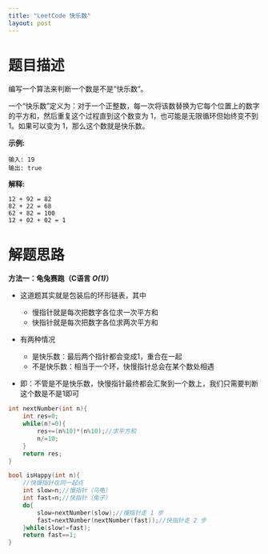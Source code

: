 ```yaml
---
title: "LeetCode 快乐数"
layout: post
---
```


# 题目描述

编写一个算法来判断一个数是不是“快乐数”。

一个“快乐数”定义为：对于一个正整数，每一次将该数替换为它每个位置上的数字的平方和，然后重复这个过程直到这个数变为 1，也可能是无限循环但始终变不到 1。如果可以变为 1，那么这个数就是快乐数。

**示例:** 

```
输入: 19
输出: true
```

**解释:**

```
12 + 92 = 82
82 + 22 = 68
62 + 82 = 100
12 + 02 + 02 = 1
```

# 解题思路

**方法一：龟兔赛跑（C语言  *O(1)*）**

- 这道题其实就是包装后的环形链表，其中
  - 慢指针就是每次把数字各位求一次平方和
  - 快指针就是每次把数字各位求两次平方和

- 有两种情况
  - 是快乐数：最后两个指针都会变成1，重合在一起
  - 不是快乐数：相当于一个环，快慢指针总会在某个数处相遇
- 即：不管是不是快乐数，快慢指针最终都会汇聚到一个数上，我们只需要判断这个数是不是1即可

```c
int nextNumber(int n){
	int res=0;
	while(n!=0){
		res+=(n%10)*(n%10);//求平方和
		n/=10;
	}
	return res;
}

bool isHappy(int n){
    //快慢指针在同一起点
	int slow=n;//慢指针（乌龟）
	int fast=n;//快指针（兔子）
	do{
		slow=nextNumber(slow);//慢指针走 1 步
		fast=nextNumber(nextNumber(fast));//快指针走 2 步
	}while(slow!=fast);
	return fast==1; 
}
```

